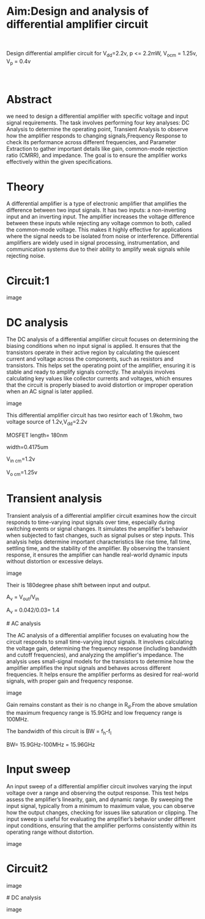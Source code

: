  # Aim:Design and analysis of differential amplifier circuit
 <br><p>Design differential amplifier circuit for V<sub>dd</sub>=2.2v, p <= 2.2mW, V<sub>ocm</sub> = 1.25v, V<sub>p</sub> = 0.4v</p></br>
  # Abstract</br>
 <p>  we need to design a differential amplifier with specific voltage and input signal requirements. The task involves performing four key analyses: DC Analysis to determine the operating point, Transient Analysis to observe how the amplifier responds to changing signals,Frequency Response to check its performance across different frequencies, and Parameter Extraction to gather important details like gain, common-mode rejection ratio (CMRR), and impedance. The goal is to ensure the amplifier works effectively within the given specifications.</p>
 
  # Theory 
 <p>A differential amplifier is a type of electronic amplifier that amplifies the difference between two input signals. It has two inputs: a non-inverting input and an inverting input. The amplifier increases the voltage difference between these inputs while rejecting any voltage common to both, called the common-mode voltage. This makes it highly effective for applications where the signal needs to be isolated from noise or interference. Differential amplifiers are widely used in signal processing, instrumentation, and communication systems due to their ability to amplify weak signals while rejecting noise.</p>
 
 # Circuit:1
 image
 # DC analysis
 <p>The DC analysis of a differential amplifier circuit focuses on determining the biasing conditions when no input signal is applied. It ensures that the transistors operate in their active region by calculating the quiescent current and voltage across the components, such as resistors and transistors. This helps set the operating point of the amplifier, ensuring it is stable and ready to amplify signals correctly. The analysis involves calculating key values like collector currents and voltages, which ensures that the circuit is properly biased to avoid distortion or improper operation when an AC signal is later applied.</p>
 image
 <br><p>This differential amplifier circuit has two resirtor each of 1.9kohm, two voltage source of 1.2v,V<sub>dd</sub>=2.2v </p>
 <p>MOSFET length= 180nm</p>
 <p>width=0.4175um</p>
 <p>V<sub>in cm</sub>=1.2v</p>
 <p>V<sub>o cm</sub>=1.25v</p>
 
 # Transient analysis
 <p>Transient analysis of a differential amplifier circuit examines how the circuit responds to time-varying input signals over time, especially during switching events or signal changes. It simulates the amplifier's behavior when subjected to fast changes, such as signal pulses or step inputs. This analysis helps determine important characteristics like rise time, fall time, settling time, and the stability of the amplifier. By observing the transient response, it ensures the amplifier can handle real-world dynamic inputs without distortion or excessive delays.</p>
 image
 <p>Their is 180degree phase shift between input and output.</p>
 <p>A<sub>v</sub> = V<sub>out</sub>/V<sub>in</sub></p>
 <p>A<sub>v</sub> = 0.042/0.03= 1.4</p>
 <p># AC analysis</p>
 <p>The AC analysis of a differential amplifier focuses on evaluating how the circuit responds to small time-varying input signals. It involves calculating the 
 voltage gain, determining the frequency response (including bandwidth and cutoff frequencies), and analyzing the amplifier's impedance. The analysis uses small-signal models for the transistors to determine how the amplifier amplifies the input signals and behaves across different frequencies. It helps ensure the amplifier performs as desired for real-world signals, with proper gain and frequency response.</p>
 image
 <p>Gain remains constant as their is no change in R<sub>d</sub>.From the above smulation the maximum frequency range is 15.9GHz and low frequency range is 100MHz.</p>
 <p>The bandwidth of this circuit is BW = f<sub>h</sub>-f<sub>l</sub></p>
 <p>BW= 15.9GHz-100MHz = 15.96GHz</p>
 
 # Input sweep
 <p>An input sweep of a differential amplifier circuit involves varying the input voltage over a range and observing the output response. This test helps assess the amplifier’s linearity, gain, and dynamic range. By sweeping the input signal, typically from a minimum to maximum value, you can observe how the output changes, checking for issues like saturation or clipping. The input sweep is useful for evaluating the amplifier’s behavior under different input conditions, ensuring that the amplifier performs consistently within its operating range without distortion.</p>
 image

 # Circuit2
 image
 <p># DC analysis</p>
 image 
 
 
 
